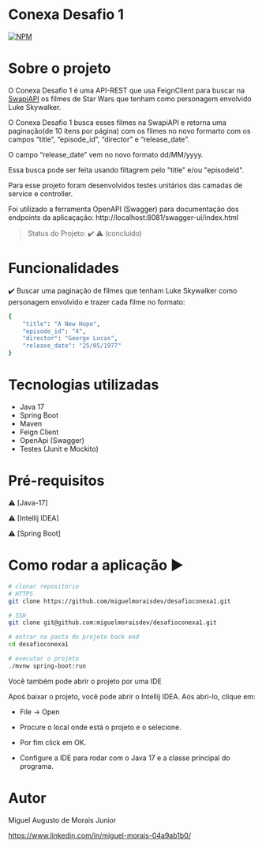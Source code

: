 # Conexa Desafio 1
[![NPM](https://img.shields.io/npm/l/react)](https://github.com/miguelmoraisdev/desafioconexa1/blob/master/LICENCE) 

# Sobre o projeto
O Conexa Desafio 1 é uma API-REST que usa FeignClient para buscar na [SwapiAPI]( https://swapi.dev/) os filmes de Star Wars que tenham como personagem envolvido Luke Skywalker.

O Conexa Desafio 1 busca esses filmes na SwapiAPI e retorna uma paginação(de 10 itens por página) com os filmes no novo formarto com os campos “title”, “episode_id”, “director” e “release_date”.

O campo “release_date” vem no novo formato dd/MM/yyyy.

Essa busca pode ser feita usando filtagrem pelo "title" e/ou "episodeId".

Para esse projeto foram desenvolvidos testes unitários das camadas de service e controller.

Foi utilizado a ferramenta OpenAPI (Swagger) para documentação dos endpoints da aplicaçação:
http://localhost:8081/swagger-ui/index.html

> Status do Projeto: :heavy_check_mark: :warning: (concluido)

# Funcionalidades

:heavy_check_mark: Buscar uma paginação de filmes que tenham Luke Skywalker como personagem envolvido e trazer cada filme no formato:

```bash
{
    "title": "A New Hope",
    "episode_id": "4",
    "director": "George Lucas",
    "release_date": "25/05/1977"
}
```

# Tecnologias utilizadas
- Java 17
- Spring Boot
- Maven
- Feign Client
- OpenApi (Swagger)
- Testes (Junit e Mockito)

# Pré-requisitos

:warning: [Java-17]

:warning: [Intellij IDEA]

:warning: [Spring Boot]

# Como rodar a aplicação :arrow_forward:

```bash
# clonar repositório
# HTTPS
git clone https://github.com/miguelmoraisdev/desafioconexa1.git

# SSH
git clone git@github.com:miguelmoraisdev/desafioconexa1.git

# entrar na pasta do projeto back end
cd desafioconexa1

# executar o projeto
./mvnw spring-boot:run
```
Você também pode abrir o projeto por uma IDE

Apoś baixar o projeto, você pode abrir o Intellij IDEA. Aós abri-lo, clique em:
- File -> Open 

- Procure o local onde está o projeto e o selecione.

- Por fim click em OK.

- Configure a IDE para rodar com o Java 17 e a classe principal do programa. 

# Autor

Miguel Augusto de Morais Junior

https://www.linkedin.com/in/miguel-morais-04a9ab1b0/
